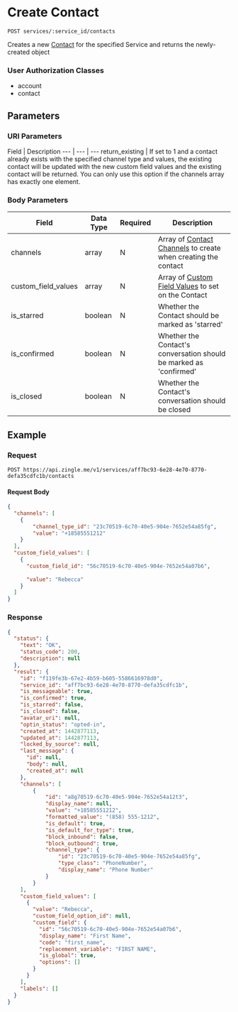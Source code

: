 # Create Contact

    POST services/:service_id/contacts
    
Creates a new [Contact] for the specified Service and returns the newly-created object

### User Authorization Classes 
* account
* contact

## Parameters
### URI Parameters
Field | Description
--- | --- | ---
return_existing | If set to 1 and a contact already exists with the specified channel type and values, the existing contact will be updated with the new custom field values and the existing contact will be returned.  You can only use this option if the channels array has exactly one element.
### Body Parameters
Field | Data Type | Required | Description
--- | --- | --- | ---
channels | array | N | Array of [Contact Channels] to create when creating the contact
custom_field_values | array | N | Array of [Custom Field Values] to set on the Contact
is_starred | boolean |  N | Whether the Contact should be marked as 'starred'
is_confirmed | boolean | N | Whether the Contact's conversation should be marked as 'confirmed'
is_closed | boolean | N | Whether the Contact's conversation should be closed

## Example
### Request

    POST https://api.zingle.me/v1/services/aff7bc93-6e28-4e70-8770-defa35cdfc1b/contacts

#### Request Body    
```json
{
  "channels": [
    {
        "channel_type_id": "23c70519-6c70-40e5-904e-7652e54a85fg",
        "value": "+18585551212"
    }
  ],
  "custom_field_values": [
    {
      "custom_field_id": "56c70519-6c70-40e5-904e-7652e54a07b6",
      
      "value": "Rebecca"
    }
  ]
}
```

### Response
``` json
{
  "status": {
    "text": "OK",
    "status_code": 200,
    "description": null
  },
  "result": {
    "id": "f119fe3b-67e2-4b59-b605-5586616978d0",
    "service_id": "aff7bc93-6e28-4e70-8770-defa35cdfc1b",
    "is_messageable": true,
    "is_confirmed": true,
    "is_starred": false,
    "is_closed": false,
    "avatar_uri": null,
    "optin_status": "opted-in",
    "created_at": 1442877113,
    "updated_at": 1442877113,
    "locked_by_source": null,
    "last_message": {
      "id": null,
      "body": null,
      "created_at": null
    },
    "channels": [
        {
            "id": "a8g70519-6c70-40e5-904e-7652e54a12t3",
            "display_name": null,
            "value": "+18585551212",
            "formatted_value": "(858) 555-1212",
            "is_default": true,
            "is_default_for_type": true,
            "block_inbound": false,
            "block_outbound": true,
            "channel_type": {
                "id": "23c70519-6c70-40e5-904e-7652e54a85fg",            
                "type_class": "PhoneNumber",
                "display_name": "Phone Number"
            }
        }
    ],
    "custom_field_values": [
      {
        "value": "Rebecca",
        "custom_field_option_id": null,
        "custom_field": {
          "id": "56c70519-6c70-40e5-904e-7652e54a07b6",
          "display_name": "First Name",
          "code": "first_name",
          "replacement_variable": "FIRST NAME",
          "is_global": true,
          "options": []
        }
      }
    ],
    "labels": []
  }
}
```

[Contact]: README.md
[Custom Field Values]: /custom_field_values/README.md
[Contact Channels]: /contact_channels/README.md
